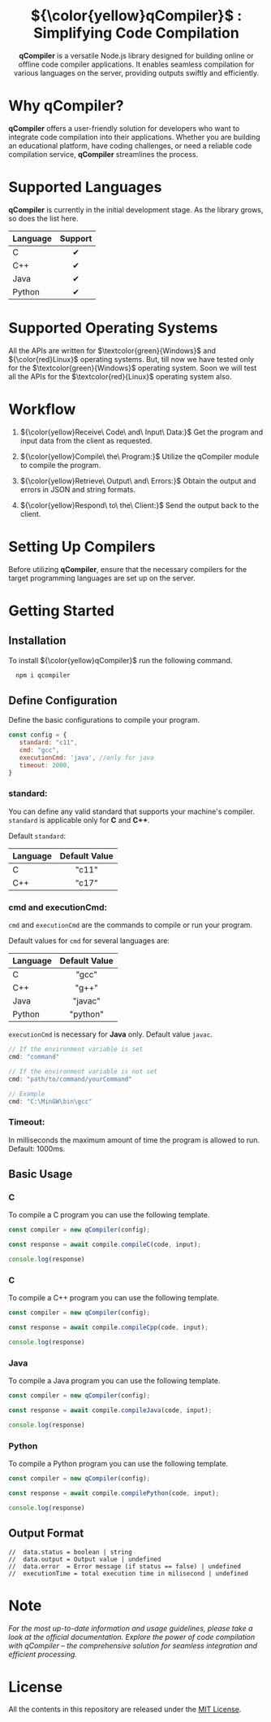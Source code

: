 <h1 align="center">${\color{yellow}qCompiler}$ : Simplifying Code Compilation</h1>

<p align="center"><b>qCompiler</b> is a versatile Node.js library designed for building online or offline code compiler applications. It enables seamless compilation for various languages on the server, providing outputs swiftly and efficiently.</p>

# Why qCompiler?
**qCompiler** offers a user-friendly solution for developers who want to integrate code compilation into their applications. Whether you are building an educational platform, have coding challenges, or need a reliable code compilation service, **qCompiler** streamlines the process.

# Supported Languages 
**qCompiler** is currently in the initial development stage. As the library grows, so does the list here.

| Language | Support |
|-----------|:---------:|
|C |&#x2714;|
|C++ | &#x2714; |
|Java | &#x2714; |
|Python | &#x2714; |

# Supported Operating Systems

All the APIs are written for $\textcolor{green}{Windows}$ and ${\color{red}Linux}$ operating systems. But, till now we have tested only for the $\textcolor{green}{Windows}$ operating system. Soon we will test all the APIs for the $\textcolor{red}{Linux}$ operating system also.

# Workflow

1. ${\color{yellow}Receive\ Code\ and\ Input\ Data:}$ Get the program and input data from the client as requested.
   
2. ${\color{yellow}Compile\ the\ Program:}$ Utilize the qCompiler module to compile the program.

3. ${\color{yellow}Retrieve\ Output\ and\ Errors:}$ Obtain the output and errors in JSON and string formats.

4. ${\color{yellow}Respond\ to\ the\ Client:}$ Send the output back to the client.

# Setting Up Compilers

Before utilizing **qCompiler**, ensure that the necessary compilers for the target programming languages are set up on the server.

# Getting Started

## Installation

To install ${\color{yellow}qCompiler}$ run the following command.
```bash
  npm i qcompiler
```

## Define Configuration

Define the basic configurations to compile your program.
```javascript
const config = {
   standard: "c11",
   cmd: "gcc",
   executionCmd: 'java', //only for java
   timeout: 2000,
}
```

### standard:

You can define any valid standard that supports your machine's compiler. `standard` is applicable only for **C** and **C++**.

Default `standard`:

| Language | Default Value |
|----------|:-------------:|
|    C     |   "c11"       |
|   C++    |   "c17"       |

### cmd and executionCmd:

`cmd` and `executionCmd` are the commands to compile or run your program.

Default values for `cmd` for several languages are:

| Language | Default Value |
|----------|:-------------:|
|    C     |   "gcc"       |
|   C++    |   "g++"       |
|  Java    |  "javac"      |
|  Python  |  "python"     |

`executionCmd` is necessary for **Java** only. Default value `javac`.

```javascript
// If the environment variable is set
cmd: "command"

// If the environment variable is not set
cmd: "path/to/command/yourCommand" 

// Example
cmd: "C:\MinGW\bin\gcc"
```

### Timeout:
In milliseconds the maximum amount of time the program is allowed to run.
Default: 1000ms.

## Basic Usage

### **C**

To compile a C program you can use the following template.

```javascript
const compiler = new qCompiler(config);

const response = await compile.compileC(code, input);

console.log(response)
```

### **C**

To compile a C++ program you can use the following template.

```javascript
const compiler = new qCompiler(config);

const response = await compile.compileCpp(code, input);

console.log(response)
```

### **Java**

To compile a Java program you can use the following template.

```javascript
const compiler = new qCompiler(config);

const response = await compile.compileJava(code, input);

console.log(response)
```

### **Python**

To compile a Python program you can use the following template.

```javascript
const compiler = new qCompiler(config);

const response = await compile.compilePython(code, input);

console.log(response)
```

## Output Format

```
//  data.status = boolean | string
//  data.output = Output value | undefined
//  data.error  = Error message (if status == false) | undefined
//  executionTime = total execution time in milisecond | undefined
```

# **Note**

*For the most up-to-date information and usage guidelines, please take a look at the official documentation.*
*Explore the power of code compilation with qCompiler – the comprehensive solution for seamless integration and efficient processing.*

# License

All the contents in this repository are released under the <a href="https://github.com/masud70/qCompiler/License.md">MIT License</a>.